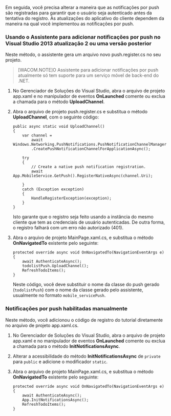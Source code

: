 Em seguida, você precisa alterar a maneira que as notificações por push são registradas para garantir que o usuário seja autenticado antes da tentativa do registro. As atualizações do aplicativo do cliente dependem da maneira na qual você implementou as notificações por push.

### Usando o Assistente para adicionar notificações por push no Visual Studio 2013 atualização 2 ou uma versão posterior

Neste método, o assistente gera um arquivo novo push.register.cs no seu projeto.

> [WACOM.NOTE]O Assistente para adicionar notificações por push atualmente só tem suporte para um serviço móvel de back-end do .NET.

1.  No Gerenciador de Soluções do Visual Studio, abra o arquivo de projeto app.xaml e no manipulador de eventos **OnLaunched** comente ou exclua a chamada para o método **UploadChannel**.

2.  Abra o arquivo de projeto push.register.cs e substitua o método **UploadChannel**, com o seguinte código:

        public async static void UploadChannel()
        {
            var channel = 
                await Windows.Networking.PushNotifications.PushNotificationChannelManager
                .CreatePushNotificationChannelForApplicationAsync();

            try
            {
                // Create a native push notification registration.
                await App.MobileService.GetPush().RegisterNativeAsync(channel.Uri);             

            }
            catch (Exception exception)
            {
                HandleRegisterException(exception);
            }
        }

    Isto garante que o registro seja feito usando a instância do mesmo cliente que tem as credenciais de usuário autenticadas. De outra forma, o registro falhará com um erro não autorizado (401).

3.  Abra o arquivo de projeto MainPage.xaml.cs, e substitua o método **OnNavigatedTo** existente pelo seguinte:

        protected override async void OnNavigatedTo(NavigationEventArgs e)
        {
            await AuthenticateAsync();            
            todolistPush.UploadChannel();
            RefreshTodoItems();
        }

    Neste código, você deve substituir o nome da classe do push gerado (`todolistPush`) com o nome da classe gerado pelo assistente, usualmente no formato `mobile_servicePush`.

### Notificações por push habilitadas manualmente

Neste método, você adicionou o código de registro do tutorial diretamente no arquivo de projeto app.xaml.cs.

1.  No Gerenciador de Soluções do Visual Studio, abra o arquivo de projeto app.xaml e no manipulador de eventos **OnLaunched** comente ou exclua a chamada para o método **InitNotificationsAsync**.

2.  Alterar a acessibilidade do método **InitNotificationsAsync** de `private` para `public` e adicione o modificador `static`.

3.  Abra o arquivo de projeto MainPage.xaml.cs, e substitua o método **OnNavigatedTo** existente pelo seguinte:

        protected override async void OnNavigatedTo(NavigationEventArgs e)
        {
            await AuthenticateAsync();            
            App.InitNotificationsAsync();
            RefreshTodoItems();
        }


